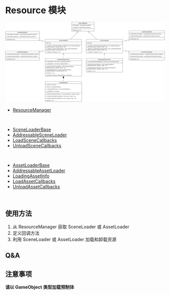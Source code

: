 # Resource 模块

![Resource 模块类图](../Img/Resource/ResourceUML.png)

- [ResourceManager](./ResourceManager.md)
<br>

- [SceneLoaderBase](./SceneLoaderBase.md)
- [AddressableSceneLoader](./AddressableSceneLoader.md)
- [LoadSceneCallbacks](./LoadSceneCallbacks.md)
- [UnloadSceneCallbacks](./UnloadSceneCallbacks.md)
<br>

- [AssetLoaderBase](./AssetLoaderBase.md)
- [AddressableAssetLoader](./AddressableAssetLoader.md)
- [LoadingAssetInfo](./LoadingAssetInfo.md)
- [LoadAssetCallbacks](./LoadAssetCallbacks.md)
- [UnloadAssetCallbacks](./UnloadAssetCallbacks.md)
<br>

## 使用方法
1. 从 ResourceManager 获取 SceneLoader 或 AssetLoader
2. 定义回调方法
3. 利用 SceneLoader 或 AssetLoader 加载和卸载资源

## Q&A

## 注意事项
**请以 GameObject 类型加载预制体**
